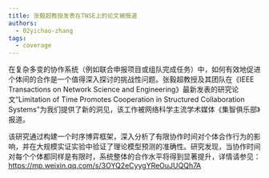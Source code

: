 ```yaml
---
title: 张毅超教授发表在TNSE上的论文被报道
authors:
  - 02yichao-zhang
tags:
  - coverage
---
```


在复杂多变的协作系统（例如联合申报项目或组队完成任务）中，如何有效地促进个体间的合作是一个值得深入探讨的挑战性问题。张毅超教授及其团队在《IEEE Transactions on Network Science and Engineering》最新发表的研究论文“Limitation of Time Promotes Cooperation in Structured Collaboration Systems”为我们提供了新的洞见，该工作被网络科学主流学术媒体《集智俱乐部》报道。

该研究通过构建一个时序博弈框架，深入分析了有限协作时间对个体合作行为的影响，并在大规模实证实验中验证了理论模型预测的准确性。研究发现，当协作时间对每个个体都同样是有限时，系统整体的合作水平将得到显著提升，详情请参见：<a href="https://mp.weixin.qq.com/s/3OYQ2eCyygYReOuJUQQh7A" target="_blank">https://mp.weixin.qq.com/s/3OYQ2eCyygYReOuJUQQh7A</a>